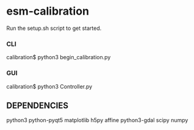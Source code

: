 # esm-calibration
Run the setup.sh script to get started.

### CLI
calibration$ python3 begin_calibration.py

### GUI
calibration$ python3 Controller.py

## DEPENDENCIES
python3
python-pyqt5
matplotlib
h5py
affine
python3-gdal
scipy
numpy
